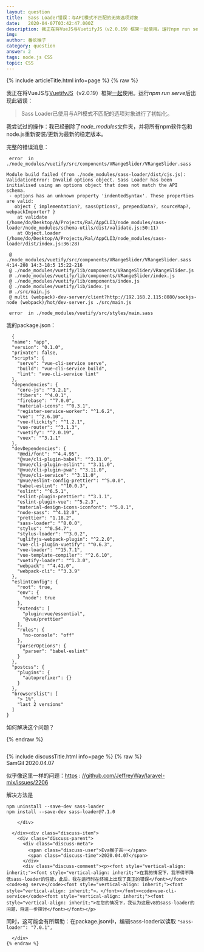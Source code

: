 ```yaml
---
layout: question
title:  Sass Loader错误：与API模式不匹配的无效选项对象
date:   2020-04-07T03:42:47.000Z
description: 我正在将VueJS与VuetifyJS（v2.0.19）框架一起使用。运行npm run serve后出现此错误：  Sass Loader已使用与...
img: 
author: 番长猴子
category: question
answer: 2
tags: node.js CSS
topic: CSS
---
```

<div class="article-root">
  <div class="article">
    {% include articleTitle.html info=page %}
    {% raw %}
    <div class="article-content"><p><font style="vertical-align: inherit;"><font style="vertical-align: inherit;">我正在将VueJS与</font></font><a href="https://vuetifyjs.com" rel="noreferrer"><font style="vertical-align: inherit;"><font style="vertical-align: inherit;">VuetifyJS</font></font></a><font style="vertical-align: inherit;"><font style="vertical-align: inherit;">（v2.0.19）</font><font style="vertical-align: inherit;">框架</font><a href="https://vuetifyjs.com" rel="noreferrer"><font style="vertical-align: inherit;">一起</font></a><font style="vertical-align: inherit;">使用</font><font style="vertical-align: inherit;">。</font><font style="vertical-align: inherit;">运行</font></font><em><font style="vertical-align: inherit;"><font style="vertical-align: inherit;">npm run serve</font></font></em><font style="vertical-align: inherit;"><font style="vertical-align: inherit;">后出现此错误</font><font style="vertical-align: inherit;">：</font></font></p>

<blockquote>
  <p><font style="vertical-align: inherit;"><font style="vertical-align: inherit;">Sass Loader已使用与API模式不匹配的选项对象进行了初始化。</font></font></p>
</blockquote>

<p><font style="vertical-align: inherit;"><font style="vertical-align: inherit;">我尝试过的操作：我已经删除了</font></font><em><font style="vertical-align: inherit;"><font style="vertical-align: inherit;">node_modules</font></font></em><font style="vertical-align: inherit;"><font style="vertical-align: inherit;">文件夹，并将所有npm软件包和node.js重新安装/更新为最新的稳定版本。   </font></font></p>

<p><font style="vertical-align: inherit;"><font style="vertical-align: inherit;">完整的错误消息：</font></font></p>

<pre><code> error  in ./node_modules/vuetify/src/components/VRangeSlider/VRangeSlider.sass<font></font>
<font></font>
Module build failed (from ./node_modules/sass-loader/dist/cjs.js):<font></font>
ValidationError: Invalid options object. Sass Loader has been initialised using an options object that does not match the API schema.<font></font>
 - options has an unknown property 'indentedSyntax'. These properties are valid:<font></font>
   object { implementation?, sassOptions?, prependData?, sourceMap?, webpackImporter? }<font></font>
    at validate (/home/do/Desktop/A/Projects/Ral/AppCLI3/node_modules/sass-loader/node_modules/schema-utils/dist/validate.js:50:11)<font></font>
    at Object.loader (/home/do/Desktop/A/Projects/Ral/AppCLI3/node_modules/sass-loader/dist/index.js:36:28)<font></font>
<font></font>
 @ ./node_modules/vuetify/src/components/VRangeSlider/VRangeSlider.sass 4:14-208 14:3-18:5 15:22-216<font></font>
 @ ./node_modules/vuetify/lib/components/VRangeSlider/VRangeSlider.js<font></font>
 @ ./node_modules/vuetify/lib/components/VRangeSlider/index.js<font></font>
 @ ./node_modules/vuetify/lib/components/index.js<font></font>
 @ ./node_modules/vuetify/lib/index.js<font></font>
 @ ./src/main.js<font></font>
 @ multi (webpack)-dev-server/client?http://192.168.2.115:8080/sockjs-node (webpack)/hot/dev-server.js ./src/main.js<font></font>
<font></font>
 error  in ./node_modules/vuetify/src/styles/main.sass<font></font>
</code></pre>

<p><font style="vertical-align: inherit;"><font style="vertical-align: inherit;">我的package.json：</font></font></p>

<pre><code>  {<font></font>
  "name": "app",<font></font>
  "version": "0.1.0",<font></font>
  "private": false,<font></font>
  "scripts": {<font></font>
    "serve": "vue-cli-service serve",<font></font>
    "build": "vue-cli-service build",<font></font>
    "lint": "vue-cli-service lint"<font></font>
  },<font></font>
  "dependencies": {<font></font>
    "core-js": "^3.2.1",<font></font>
    "fibers": "^4.0.1",<font></font>
    "firebase": "^7.0.0",<font></font>
    "material-icons": "^0.3.1",<font></font>
    "register-service-worker": "^1.6.2",<font></font>
    "vue": "^2.6.10",<font></font>
    "vue-flickity": "^1.2.1",<font></font>
    "vue-router": "^3.1.3",<font></font>
    "vuetify": "^2.0.19",<font></font>
    "vuex": "^3.1.1"<font></font>
  },<font></font>
  "devDependencies": {<font></font>
    "@mdi/font": "^4.4.95",<font></font>
    "@vue/cli-plugin-babel": "^3.11.0",<font></font>
    "@vue/cli-plugin-eslint": "^3.11.0",<font></font>
    "@vue/cli-plugin-pwa": "^3.11.0",<font></font>
    "@vue/cli-service": "^3.11.0",<font></font>
    "@vue/eslint-config-prettier": "^5.0.0",<font></font>
    "babel-eslint": "^10.0.3",<font></font>
    "eslint": "^6.5.1",<font></font>
    "eslint-plugin-prettier": "^3.1.1",<font></font>
    "eslint-plugin-vue": "^5.2.3",<font></font>
    "material-design-icons-iconfont": "^5.0.1",<font></font>
    "node-sass": "^4.12.0",<font></font>
    "prettier": "1.18.2",<font></font>
    "sass-loader": "^8.0.0",<font></font>
    "stylus": "^0.54.7",<font></font>
    "stylus-loader": "^3.0.2",<font></font>
    "uglifyjs-webpack-plugin": "^2.2.0",<font></font>
    "vue-cli-plugin-vuetify": "^0.6.3",<font></font>
    "vue-loader": "^15.7.1",<font></font>
    "vue-template-compiler": "^2.6.10",<font></font>
    "vuetify-loader": "^1.3.0",<font></font>
    "webpack": "^4.41.0",<font></font>
    "webpack-cli": "^3.3.9"<font></font>
  },<font></font>
  "eslintConfig": {<font></font>
    "root": true,<font></font>
    "env": {<font></font>
      "node": true<font></font>
    },<font></font>
    "extends": [<font></font>
      "plugin:vue/essential",<font></font>
      "@vue/prettier"<font></font>
    ],<font></font>
    "rules": {<font></font>
      "no-console": "off"<font></font>
    },<font></font>
    "parserOptions": {<font></font>
      "parser": "babel-eslint"<font></font>
    }<font></font>
  },<font></font>
  "postcss": {<font></font>
    "plugins": {<font></font>
      "autoprefixer": {}<font></font>
    }<font></font>
  },<font></font>
  "browserslist": [<font></font>
    "&gt; 1%",<font></font>
    "last 2 versions"<font></font>
  ]<font></font>
}<font></font>
</code></pre>

<p><font style="vertical-align: inherit;"><font style="vertical-align: inherit;">如何解决这个问题？</font></font></p></div>
    {% endraw %}
  </div>
  <p style="height: 0;width:0;overflow: hidden;"> 第4100篇《Sass Loader错误：与API模式不匹配的无效选项对象》来自Winter(https://github.com/aiyld/aiyld.github.io)的站点</p>
  <div class="discuss-wrapper">
    {% include discussTitle.html info=page %}
    {% raw %}
    <div class="discuss-item">
        <div class="discuss-parent">
          <div class="discuss-meta">
            <span class="discuss-user">SamGil</span>
            <span class="discuss-time">2020.04.07</span>
          </div>
          <div class="discuss-comment"><p><font style="vertical-align: inherit;"><font style="vertical-align: inherit;">似乎像这里一样的问题：</font><a href="https://github.com/JeffreyWay/laravel-mix/issues/2206" rel="noreferrer"><font style="vertical-align: inherit;">https</font></a><font style="vertical-align: inherit;"> :
 </font></font><a href="https://github.com/JeffreyWay/laravel-mix/issues/2206" rel="noreferrer"><font style="vertical-align: inherit;"><font style="vertical-align: inherit;">//github.com/JeffreyWay/laravel-mix/issues/2206</font></font></a></p>

<p><font style="vertical-align: inherit;"><font style="vertical-align: inherit;">解决方法是 </font></font></p>

<pre><code>npm uninstall --save-dev sass-loader<font></font>
npm install --save-dev sass-loader@7.1.0<font></font>
</code></pre></div>
        </div>
        
      </div><div class="discuss-item">
        <div class="discuss-parent">
          <div class="discuss-meta">
            <span class="discuss-user">Eva猴子古一</span>
            <span class="discuss-time">2020.04.07</span>
          </div>
          <div class="discuss-comment"><p><font style="vertical-align: inherit;"><font style="vertical-align: inherit;">在我的情况下，我不得不降低sass-loader的性能，此后，我在运行时在终端上出现了真正的错误</font></font><code>ng serve</code><font style="vertical-align: inherit;"><font style="vertical-align: inherit;">，</font></font><code>vue-cli-service</code><font style="vertical-align: inherit;"><font style="vertical-align: inherit;">在您的情况下，我认为这是v8的sass-loader的问题，将进一步探讨</font></font></p>

<p><font style="vertical-align: inherit;"><font style="vertical-align: inherit;">同时，这可能会有所帮助：在package.json中，编辑sass-loader以读取 </font></font><code>"sass-loader": "7.0.1",
</code></p></div>
        </div>
        
      </div>
    {% endraw %}
  </div>
<div>
